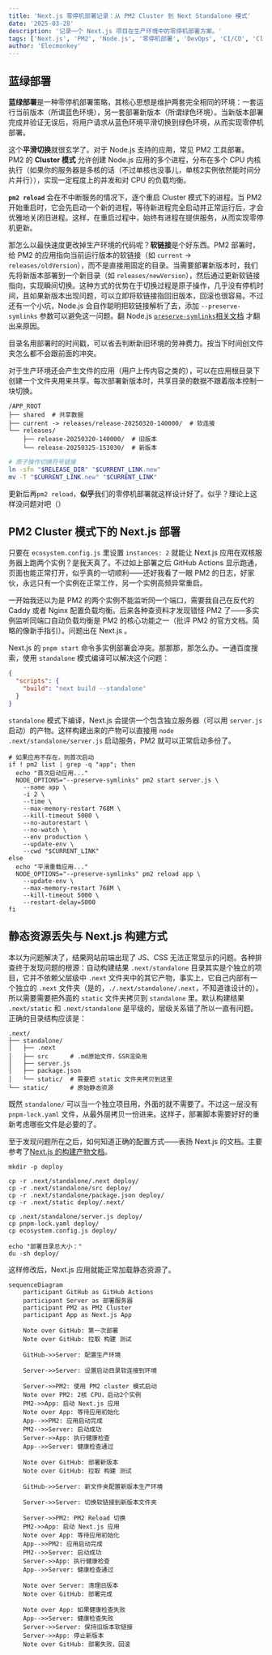 ```yaml
---
title: 'Next.js 零停机部署记录：从 PM2 Cluster 到 Next Standalone 模式'
date: '2025-03-28'
description: '记录一个 Next.js 项目在生产环境中的零停机部署方案。'
tags: ['Next.js', 'PM2', 'Node.js', '零停机部署', 'DevOps', 'CI/CD', 'Cluster模式']
author: 'Elecmonkey'
---
```


## 蓝绿部署

**蓝绿部署**是一种零停机部署策略，其核心思想是维护两套完全相同的环境：一套运行当前版本（所谓蓝色环境），另一套部署新版本（所谓绿色环境）。当新版本部署完成并验证无误后，将用户请求从蓝色环境平滑切换到绿色环境，从而实现零停机部署。

这个**平滑切换**就很玄学了。对于 Node.js 支持的应用，常见 PM2 工具部署。PM2 的 **Cluster 模式** 允许创建 Node.js 应用的多个进程，分布在多个 CPU 内核执行（如果你的服务器是多核的话（不过单核也没事儿，单核2实例依然能时间分片并行）），实现一定程度上的并发和对 CPU 的负载均衡。

**`pm2 reload`** 会在不中断服务的情况下，逐个重启 Cluster 模式下的进程。当 PM2 开始重启时，它会先启动一个新的进程，等待新进程完全启动并正常运行后，才会优雅地关闭旧进程。这样，在重启过程中，始终有进程在提供服务，从而实现零停机更新。

那怎么以最快速度更改掉生产环境的代码呢？**软链接**是个好东西。PM2 部署时，给 PM2 的应用指向当前运行版本的软链接（如 `current` -> `releases/oldVersion`），而不是直接用固定的目录。当需要部署新版本时，我们先将新版本部署到一个新目录（如 `releases/newVersion`），然后通过更新软链接指向，实现瞬间切换。这种方式的优势在于切换过程是原子操作，几乎没有停机时间，且如果新版本出现问题，可以立即将软链接指回旧版本，回滚也很容易。不过还有一个小坑，Node.js 会自作聪明把软链接解析了去，添加 `--preserve-symlinks` 参数可以避免这一问题。翻 Node.js [`preserve-symlinks`相关文档](https://nodejs.org/api/cli.html#cli_preserve_symlinks) 才翻出来原因。

目录名用部署时的时间戳，可以省去判断新旧环境的劳神费力。按当下时间创文件夹怎么都不会跟前面的冲突。

对于生产环境还会产生文件的应用（用户上传内容之类的），可以在应用根目录下创建一个文件夹用来共享。每次部署新版本时，共享目录的数据不跟着版本控制一块切换。

```dir
/APP_ROOT
├── shared  # 共享数据
├── current -> releases/release-20250320-140000/  # 软连接
└── releases/
    ├── release-20250320-140000/  # 旧版本
    └── release-20250325-153030/  # 新版本
```

```bash
# 原子操作切换符号链接
ln -sfn "$RELEASE_DIR" "$CURRENT_LINK.new"
mv -T "$CURRENT_LINK.new" "$CURRENT_LINK"
```

更新后再`pm2 reload`，**似乎**我们的零停机部署就这样设计好了。似乎？理论上这样没问题对吧（）

## PM2 Cluster 模式下的 Next.js 部署

只要在 `ecosystem.config.js` 里设置 `instances: 2` 就能让 Next.js 应用在双核服务器上跑两个实例？是我天真了。不过如上部署之后 GitHub Actions 显示跑通，页面也能正常打开，似乎真的一切顺利——还好我看了一眼 PM2 的日志，好家伙，永远只有一个实例在正常工作，另一个实例高频异常重启。

一开始我还以为是 PM2 的两个实例不能监听同一个端口，需要我自己在反代的 Caddy 或者 Nginx 配置负载均衡。后来各种查资料才发现错怪 PM2 了——多实例监听同端口自动负载均衡是 PM2 的核心功能之一（批评 PM2 的官方文档。简略的像新手指引）。问题出在 Next.js 。

Next.js 的 `pnpm start` 命令多实例部署会冲突。那那那，那怎么办。一通百度搜索，使用 `standalone` 模式编译可以解决这个问题：

```json
{
  "scripts": {
    "build": "next build --standalone"
  }
}
```

`standalone` 模式下编译，Next.js 会提供一个包含独立服务器（可以用 `server.js` 启动）的产物。这样构建出来的产物可以直接用 `node .next/standalone/server.js` 启动服务，PM2 就可以正常启动多份了。

```shell
# 如果应用不存在，则首次启动
if ! pm2 list | grep -q "app"; then
  echo "首次启动应用..."
  NODE_OPTIONS="--preserve-symlinks" pm2 start server.js \
    --name app \
    -i 2 \
    --time \
    --max-memory-restart 768M \
    --kill-timeout 5000 \
    --no-autorestart \
    --no-watch \
    --env production \
    --update-env \
    --cwd "$CURRENT_LINK"
else
  echo "平滑重载应用..."
  NODE_OPTIONS="--preserve-symlinks" pm2 reload app \
    --update-env \
    --max-memory-restart 768M \
    --kill-timeout 5000 \
    --restart-delay=5000
fi
```

## 静态资源丢失与 Next.js 构建方式

本以为问题解决了，结果网站前端出现了 JS、CSS 无法正常显示的问题。各种排查终于发现问题的根源：自动构建结果 `.next/standalone` 目录其实是个独立的项目，它并不依赖父层级中 `.next` 文件夹中的其它产物，事实上，它自己内部有一个独立的 `.next` 文件夹（是的，`./.next/standalone/.next`，不知道谁设计的）。所以需要需要把外面的 `static` 文件夹拷贝到 `standalone` 里。默认构建结果 `.next/static` 和 `.next/standalone` 是平级的，层级关系错了所以一直有问题。正确的目录结构应该是：

```dir
.next/
├── standalone/
│   ├── .next
│   ├── src      # .md原始文件，SSR渲染用
│   ├── server.js
│   ├── package.json
│   └── static/  # 需要把 static 文件夹拷贝到这里
└── static/      # 原始静态资源
```

既然 `standalone/` 可以当一个独立项目用，外面的就不需要了。不过这一层没有 `pnpm-lock.yaml` 文件，从最外层拷贝一份进来。这样子，部署脚本需要好好的重新考虑哪些文件是必要的了。

至于发现问题所在之后，如何知道正确的配置方式——表扬 Next.js 的文档。主要参考了[Next.js 的构建产物文档](https://nextjs.org/docs/app/api-reference/config/next-config-js/output)。

```shell
mkdir -p deploy

cp -r .next/standalone/.next deploy/
cp -r .next/standalone/src deploy/
cp -r .next/standalone/package.json deploy/
cp -r .next/static deploy/.next/

cp .next/standalone/server.js deploy/
cp pnpm-lock.yaml deploy/
cp ecosystem.config.js deploy/

echo "部署目录总大小："
du -sh deploy/
```

这样修改后，Next.js 应用就能正常加载静态资源了。

```mermaid
sequenceDiagram
    participant GitHub as GitHub Actions
    participant Server as 部署服务器
    participant PM2 as PM2 Cluster
    participant App as Next.js App

    Note over GitHub: 第一次部署
    Note over GitHub: 拉取 构建 测试

    GitHub->>Server: 配置生产环境

    Server->>Server: 设置启动目录软连接到环境

    Server->>PM2: 使用 PM2 cluster 模式启动
    Note over PM2: 2核 CPU，启动2个实例
    PM2->>App: 启动 Next.js 应用
    Note over App: 等待应用初始化
    App-->>PM2: 应用启动完成
    PM2-->>Server: 启动成功
    Server->>App: 执行健康检查
    App-->>Server: 健康检查通过

    Note over GitHub: 部署新版本
    Note over GitHub: 拉取 构建 测试

    GitHub->>Server: 新文件夹配置新版本生产环境

    Server->>Server: 切换软链接到新版本文件夹

    Server->>PM2: PM2 Reload 切换
    PM2->>App: 启动 Next.js 应用
    Note over App: 等待应用初始化
    App-->>PM2: 应用启动完成
    PM2-->>Server: 启动成功
    Server->>App: 执行健康检查
    App-->>Server: 健康检查通过

    Note over Server: 清理旧版本
    Note over GitHub: 部署完成

    Note over App: 如果健康检查失败
    App-->>Server: 健康检查失败
    Server->>Server: 保持旧版本软链接
    Server->>App: 停止新版本
    Note over GitHub: 部署失败，回滚
```
